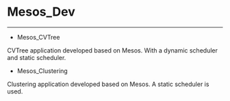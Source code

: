 # Mesos_Dev

***

+ Mesos_CVTree

CVTree application developed based on Mesos. With a dynamic scheduler and static scheduler.

+ Mesos_Clustering

Clustering application developed based on Mesos. A static scheduler is used. 